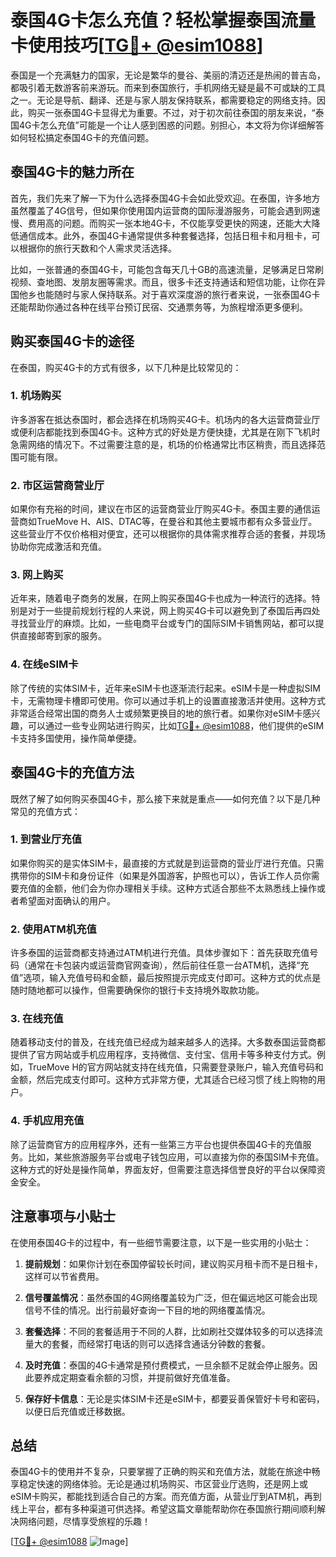 # 泰国4G卡怎么充值？轻松掌握泰国流量卡使用技巧[[TG💪+ @esim1088](https://t.me/s/esim1088)]

泰国是一个充满魅力的国家，无论是繁华的曼谷、美丽的清迈还是热闹的普吉岛，都吸引着无数游客前来游玩。而来到泰国旅行，手机网络无疑是最不可或缺的工具之一。无论是导航、翻译、还是与家人朋友保持联系，都需要稳定的网络支持。因此，购买一张泰国4G卡显得尤为重要。不过，对于初次前往泰国的朋友来说，“泰国4G卡怎么充值”可能是一个让人感到困惑的问题。别担心，本文将为你详细解答如何轻松搞定泰国4G卡的充值问题。

## 泰国4G卡的魅力所在

首先，我们先来了解一下为什么选择泰国4G卡会如此受欢迎。在泰国，许多地方虽然覆盖了4G信号，但如果你使用国内运营商的国际漫游服务，可能会遇到网速慢、费用高的问题。而购买一张本地4G卡，不仅能享受更快的网速，还能大大降低通信成本。此外，泰国4G卡通常提供多种套餐选择，包括日租卡和月租卡，可以根据你的旅行天数和个人需求灵活选择。

比如，一张普通的泰国4G卡，可能包含每天几十GB的高速流量，足够满足日常刷视频、查地图、发朋友圈等需求。而且，很多卡还支持通话和短信功能，让你在异国他乡也能随时与家人保持联系。对于喜欢深度游的旅行者来说，一张泰国4G卡还能帮助你通过各种在线平台预订民宿、交通票务等，为旅程增添更多便利。

## 购买泰国4G卡的途径

在泰国，购买4G卡的方式有很多，以下几种是比较常见的：

### 1. 机场购买

许多游客在抵达泰国时，都会选择在机场购买4G卡。机场内的各大运营商营业厅或便利店都能找到泰国4G卡。这种方式的好处是方便快捷，尤其是在刚下飞机时急需网络的情况下。不过需要注意的是，机场的价格通常比市区稍贵，而且选择范围可能有限。

### 2. 市区运营商营业厅

如果你有充裕的时间，建议在市区的运营商营业厅购买4G卡。泰国主要的通信运营商如TrueMove H、AIS、DTAC等，在曼谷和其他主要城市都有众多营业厅。这些营业厅不仅价格相对便宜，还可以根据你的具体需求推荐合适的套餐，并现场协助你完成激活和充值。

### 3. 网上购买

近年来，随着电子商务的发展，在网上购买泰国4G卡也成为一种流行的选择。特别是对于一些提前规划行程的人来说，网上购买4G卡可以避免到了泰国后再四处寻找营业厅的麻烦。比如，一些电商平台或专门的国际SIM卡销售网站，都可以提供直接邮寄到家的服务。

### 4. 在线eSIM卡

除了传统的实体SIM卡，近年来eSIM卡也逐渐流行起来。eSIM卡是一种虚拟SIM卡，无需物理卡槽即可使用。你可以通过手机上的设置直接激活并使用。这种方式非常适合经常出国的商务人士或频繁更换目的地的旅行者。如果你对eSIM卡感兴趣，可以通过一些专业网站进行购买，比如[TG💪+ @esim1088](https://t.me/s/esim1088)，他们提供的eSIM卡支持多国使用，操作简单便捷。

## 泰国4G卡的充值方法

既然了解了如何购买泰国4G卡，那么接下来就是重点——如何充值？以下是几种常见的充值方式：

### 1. 到营业厅充值

如果你购买的是实体SIM卡，最直接的方式就是到运营商的营业厅进行充值。只需携带你的SIM卡和身份证件（如果是外国游客，护照也可以），告诉工作人员你需要充值的金额，他们会为你办理相关手续。这种方式适合那些不太熟悉线上操作或者希望面对面确认的用户。

### 2. 使用ATM机充值

许多泰国的运营商都支持通过ATM机进行充值。具体步骤如下：首先获取充值号码（通常在卡包装内或运营商官网查询），然后前往任意一台ATM机，选择“充值”选项，输入充值号码和金额，最后按照提示完成支付即可。这种方式的优点是随时随地都可以操作，但需要确保你的银行卡支持境外取款功能。

### 3. 在线充值

随着移动支付的普及，在线充值已经成为越来越多人的选择。大多数泰国运营商都提供了官方网站或手机应用程序，支持微信、支付宝、信用卡等多种支付方式。例如，TrueMove H的官方网站就支持在线充值，只需要登录账户，输入充值号码和金额，然后完成支付即可。这种方式非常方便，尤其适合已经习惯了线上购物的用户。

### 4. 手机应用充值

除了运营商官方的应用程序外，还有一些第三方平台也提供泰国4G卡的充值服务。比如，某些旅游服务平台或电子钱包应用，可以直接为你的泰国SIM卡充值。这种方式的好处是操作简单，界面友好，但需要注意选择信誉良好的平台以保障资金安全。

## 注意事项与小贴士

在使用泰国4G卡的过程中，有一些细节需要注意，以下是一些实用的小贴士：

1. **提前规划**：如果你计划在泰国停留较长时间，建议购买月租卡而不是日租卡，这样可以节省费用。
   
2. **信号覆盖情况**：虽然泰国的4G网络覆盖较为广泛，但在偏远地区可能会出现信号不佳的情况。出行前最好查询一下目的地的网络覆盖情况。

3. **套餐选择**：不同的套餐适用于不同的人群，比如刷社交媒体较多的可以选择流量大的套餐，而经常打电话的则可以选择含通话分钟数的套餐。

4. **及时充值**：泰国的4G卡通常是预付费模式，一旦余额不足就会停止服务。因此要养成定期查看余额的习惯，并提前做好充值准备。

5. **保存好卡信息**：无论是实体SIM卡还是eSIM卡，都要妥善保管好卡号和密码，以便日后充值或迁移数据。

## 总结

泰国4G卡的使用并不复杂，只要掌握了正确的购买和充值方法，就能在旅途中畅享稳定快速的网络体验。无论是通过机场购买、市区营业厅选购，还是网上或eSIM卡购买，都能找到适合自己的方案。而充值方面，从营业厅到ATM机，再到线上平台，都有多种渠道可供选择。希望这篇文章能帮助你在泰国旅行期间顺利解决网络问题，尽情享受旅程的乐趣！

[[TG💪+ @esim1088](https://t.me/s/esim1088) ![Image](https://i.postimg.cc/4NQfJmqS/Snipaste-2025-05-13-00-14-12.png)]